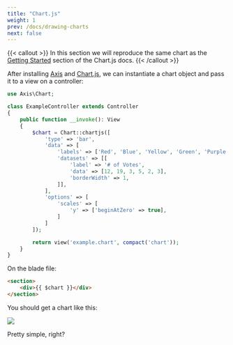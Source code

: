 ```yaml
---
title: "Chart.js"
weight: 1
prev: /docs/drawing-charts
next: false
---
```


{{< callout >}}
  In this section we will reproduce the same chart as the [Getting Started](https://www.chartjs.org/docs/latest/getting-started/) section of the Chart.js docs.
{{< /callout >}}

After installing [Axis](/docs/installation) and [Chart.js](https://www.chartjs.org/docs/latest/getting-started/installation.html), we can instantiate a chart object and pass it to a view on a controller:

```php
use Axis\Chart;

class ExampleController extends Controller
{
    public function __invoke(): View
    {
        $chart = Chart::chartjs([
            'type' => 'bar',
            'data' => [
                'labels' => ['Red', 'Blue', 'Yellow', 'Green', 'Purple', 'Orange'],
                'datasets' => [[
                    'label' => '# of Votes',
                    'data' => [12, 19, 3, 5, 2, 3],
                    'borderWidth' => 1,
                ]],
            ],
            'options' => [
                'scales' => [
                    'y' => ['beginAtZero' => true],
                ]
            ]
        ]);

        return view('example.chart', compact('chart'));
    }
}
```

On the blade file:

```html
<section>
    <div>{{ $chart }}</div>
</section>
```

You should get a chart like this:

![](https://www.chartjs.org/docs/latest/assets/img/preview.0cc909a8.png)

Pretty simple, right?